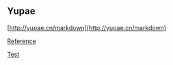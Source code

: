 ## Yupae

[http://yupae.cn/markdown](http://yupae.cn/markdown)

[Reference](http://www.yupae.cn/reference)

[Test](http://www.yupae.cn/blog/markdown)